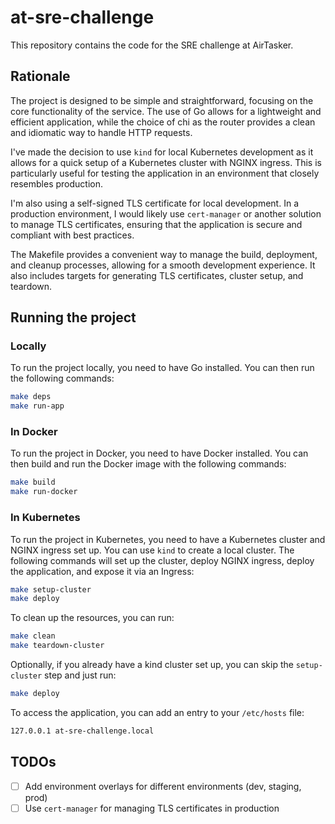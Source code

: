 # at-sre-challenge

This repository contains the code for the SRE challenge at AirTasker.

## Rationale

The project is designed to be simple and straightforward, focusing on the core functionality of the
service. The use of Go allows for a lightweight and efficient application, while the choice of chi
as the router provides a clean and idiomatic way to handle HTTP requests.

I've made the decision to use `kind` for local Kubernetes development as it allows for a quick
setup of a Kubernetes cluster with NGINX ingress. This is particularly useful for testing the
application in an environment that closely resembles production.

I'm also using a self-signed TLS certificate for local development. In a production environment, I
would likely use `cert-manager` or another solution to manage TLS certificates, ensuring that the
application is secure and compliant with best practices.

The Makefile provides a convenient way to manage the build, deployment, and cleanup processes,
allowing for a smooth development experience. It also includes targets for generating TLS certificates,
cluster setup, and teardown.


## Running the project

### Locally

To run the project locally, you need to have Go installed. You can then run the following commands:

```bash
make deps
make run-app
```

### In Docker
To run the project in Docker, you need to have Docker installed. You can then build and run the
Docker image with the following commands:

```bash
make build
make run-docker
```

### In Kubernetes
To run the project in Kubernetes, you need to have a Kubernetes cluster and NGINX ingress set up.
You can use `kind` to create a local cluster. The following commands will set up the cluster, deploy
NGINX ingress, deploy the application, and expose it via an Ingress:

```bash
make setup-cluster
make deploy
```

To clean up the resources, you can run:

```bash
make clean
make teardown-cluster
```

Optionally, if you already have a kind cluster set up, you can skip the `setup-cluster` step and just run:

```bash
make deploy
```

To access the application, you can add an entry to your `/etc/hosts` file:

```bash
127.0.0.1 at-sre-challenge.local
```

## TODOs

- [ ] Add environment overlays for different environments (dev, staging, prod)
- [ ] Use `cert-manager` for managing TLS certificates in production
